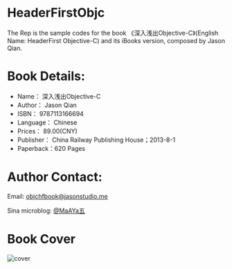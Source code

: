 HeaderFirstObjc
===============

The Rep is the sample codes for the book 《深入浅出Objective-C》(English Name: HeaderFirst Objective-C)  and its iBooks version, composed by Jason Qian.

# Book Details:
* Name：	深入浅出Objective-C
* Author： Jason Qian
* ISBN：	9787113166694
* Language： Chinese
* Prices： 89.00(CNY)
* Publisher： China Railway Publishing House；2013-8-1
* Paperback：620 Pages

# Author Contact:
Email: objchfbook@jasonstudio.me

Sina microblog: [@MaAYa五](http://weibo.com/1464032577/profile?rightmod=1&wvr=5&mod=personinfo)

# Book Cover
![cover](http://ww3.sinaimg.cn/mw690/57435d41gw1e7oyg1i4arj20we19sdy3.jpg)
